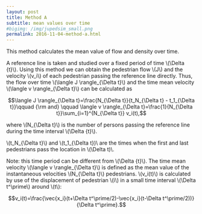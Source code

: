 ```yaml
---
layout: post
title: Method A
subtitle: mean values over time
#bigimg: /img/jupedsim_small.png
permalink: 2016-11-04-method-a.html
---
```




This method calculates the mean value of flow and density over time. 

A reference line is taken and studied over a
fixed period of time \\(\Delta {t}\\). 
Using this method we can obtain the pedestrian flow \\(J\\) and the 
velocity \\(v_i\\) of each pedestrian passing the reference line directly. 
Thus, the flow over time \\(\langle J \rangle_{\Delta t}\\) and the time mean 
velocity \\(\langle v \rangle_{\Delta t}\\) 
can be calculated as

$$\langle J \rangle_{\Delta t}=\frac{N_{\Delta t}}{t_N_{\Delta t} - t_1_{\Delta t}}\qquad {\rm and} \qquad \langle v \rangle_{\Delta t}=\frac{1}{N_{\Delta t}}\sum_{i=1}^{N_{\Delta t}} v_i(t),$$

where \\(N_{\Delta t}\\) is the number of persons passing the 
reference line during the time interval  \\(\Delta {t}\\). 

\\(t_N_{\Delta t}\\) and  \\(t_1_{\Delta t})\\ are the times when the first and last pedestrians pass the location in \\(\Delta t)\\.

Note: this time period can be different from  \\(\Delta {t}\\). 
The time mean velocity  \\(\langle v \rangle_{\Delta t}\\) 
is defined as the mean value of the
instantaneous velocities  \\(N_{\Delta t}\\) pedestrians. 
 \\(v_i(t)\\) is calculated by use of the displacement of 
 pedestrian  \\(i\\) in a small time interval  \\(\Delta t^\prime\\) around  \\(t\\):

$$v_i(t)=\frac{\vec{x_i}(t+\Delta t^\prime/2)-\vec{x_i}(t-\Delta t^\prime/2))}{\Delta t^\prime}.$$


